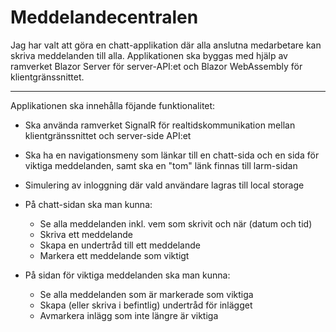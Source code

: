 # Meddelandecentralen
Jag har valt att göra en chatt-applikation där alla anslutna medarbetare kan skriva meddelanden till alla.
Applikationen ska byggas med hjälp av ramverket Blazor Server för server-API:et och Blazor WebAssembly för klientgränssnittet.

---

Applikationen ska innehålla föjande funktionalitet:

* Ska använda ramverket SignalR för realtidskommunikation mellan klientgränssnittet och server-side API:et
* Ska ha en navigationsmeny som länkar till en chatt-sida och en sida för viktiga meddelanden, samt ska en "tom" länk finnas till larm-sidan
* Simulering av inloggning där vald användare lagras till local storage
* På chatt-sidan ska man kunna:
  * Se alla meddelanden inkl. vem som skrivit och när (datum och tid)
  * Skriva ett meddelande
  * Skapa en undertråd till ett meddelande
  * Markera ett meddelande som viktigt
  
* På sidan för viktiga meddelanden ska man kunna:
  * Se alla meddelanden som är markerade som viktiga
  * Skapa (eller skriva i befintlig) undertråd för inlägget
  * Avmarkera inlägg som inte längre är viktiga


